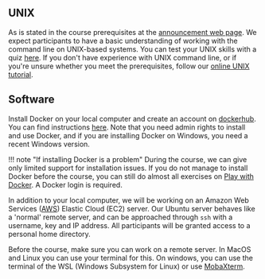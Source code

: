 
## UNIX

As is stated in the course prerequisites at the [announcement web page](https://www.sib.swiss/training/course/20210413_DOCK). We expect participants to have a basic understanding of working with the command line on UNIX-based systems. You can test your UNIX skills with a quiz [here](https://docs.google.com/forms/d/e/1FAIpQLSd2BEWeOKLbIRGBT_aDEGPce1FOaVYBbhBiaqcaHoBKNB27MQ/viewform?usp=sf_link). If you don't have experience with UNIX command line, or if you're unsure whether you meet the prerequisites, follow our [online UNIX tutorial](https://edu.sib.swiss/pluginfile.php/2878/mod_resource/content/4/couselab-html/content.html).

## Software

Install Docker on your local computer and create an account on [dockerhub](hub.docker.com/). You can find instructions [here](https://docs.docker.com/get-docker/). Note that you need admin rights to install and use Docker, and if you are installing Docker on Windows, you need a recent Windows version.

!!! note "If installing Docker is a problem"
    During the course, we can give only limited support for installation issues. If you do not manage to install Docker before the course, you can still do almost all exercises on [Play with Docker](https://labs.play-with-docker.com/). A Docker login is required.

In addition to your local computer, we will be working on an Amazon Web Services ([AWS](https://aws.amazon.com/]))  Elastic Cloud (EC2) server. Our Ubuntu server behaves like a 'normal' remote server, and can be approached through `ssh` with a username, key and IP address. All participants will be granted access to a personal home directory.

Before the course, make sure you can work on a remote server. In MacOS and Linux you can use your terminal for this. On windows, you can use the terminal of the WSL (Windows Subsystem for Linux) or use [MobaXterm](https://mobaxterm.mobatek.net/ "get MobaXterm").
